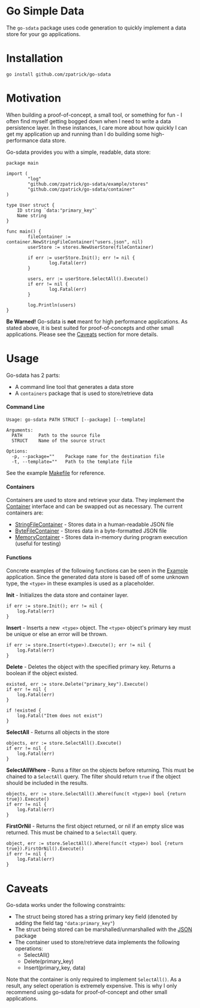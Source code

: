 # Go Simple Data
The `go-sdata` package uses code generation to quickly implement a data store for your go applications.

# Installation
```
go install github.com/zpatrick/go-sdata
```
# Motivation
When building a proof-of-concept, a small tool, or something for fun - I often find myself getting bogged down when I need to write a data persistence layer. 
In these instances, I care more about how quickly I can get my application up and running than I do building  some high-performance data store. 

Go-sdata provides you with a simple, readable, data store: 
```
package main

import (
        "log"
        "github.com/zpatrick/go-sdata/example/stores"
        "github.com/zpatrick/go-sdata/container"
)

type User struct {
	ID string `data:"primary_key"`
	Name string
}

func main() {
        fileContainer := container.NewStringFileContainer("users.json", nil)
        userStore := stores.NewUserStore(fileContainer)

        if err := userStore.Init(); err != nil {
                log.Fatal(err)
        }

        users, err := userStore.SelectAll().Execute()
        if err != nil {
                log.Fatal(err)
        }

        log.Println(users)
}
```

**Be Warned!** Go-sdata is **not** meant for high performance applications. 
As stated above, it is best suited for proof-of-concepts and other small applications. 
Please see the [Caveats](#caveats) section for more details.

# Usage
Go-sdata has 2 parts:
* A command line tool that generates a data store
* A `containers` package that is used to store/retrieve data

#### Command Line 
```
Usage: go-sdata PATH STRUCT [--package] [--template]

Arguments:
  PATH      Path to the source file
  STRUCT    Name of the source struct

Options:
  -p, --package=""    Package name for the destination file
  -t, --template=""   Path to the template file
```

See the example [Makefile](https://github.com/zpatrick/go-sdata/blob/master/example/Makefile) for reference. 

#### Containers
Containers are used to store and retrieve your data. 
They implement the [Container](https://godoc.org/github.com/zpatrick/go-sdata/container#Container) interface and can be swapped out as necessary.
The current containers are:
* [StringFileContainer](https://godoc.org/github.com/zpatrick/go-sdata/container#NewStringFileContainer) - Stores data in a human-readable JSON file 
* [ByteFileContainer](https://godoc.org/github.com/zpatrick/go-sdata/container#NewByteFileContainer) - Stores data in a byte-formatted JSON file
* [MemoryContainer](https://godoc.org/github.com/zpatrick/go-sdata/container#NewMemoryContainer) - Stores data in-memory during program execution (useful for testing)

#### Functions
Concrete examples of the following functions can be seen in the [Example](https://github.com/zpatrick/go-sdata/tree/master/example) application. 
Since the generated data store is based off of some unknown type, the `<type>` in these examples is used as a placeholder.

**Init** - Initializes the data store and container layer.
```
if err := store.Init(); err != nil {
    log.Fatal(err)
}
```

**Insert** - Inserts a new` <type>` object. The `<type>` object's primary key must be unique or else an error will be thrown. 
```
if err := store.Insert(<type>).Execute(); err != nil {
    log.Fatal(err)
}
```

**Delete** - Deletes the object with the specified primary key. Returns a boolean if the object existed.
```
existed, err := store.Delete("primary_key").Execute()
if err != nil {
    log.Fatal(err)
}

if !existed {
    log.Fatal("Item does not exist")
}
```

**SelectAll** - Returns all objects in the store
```
objects, err := store.SelectAll().Execute()
if err != nil {
    log.Fatal(err)
}
```

**SelectAllWhere** - Runs a filter on the objects before returning. 
This must be chained to a `SelectAll` query. 
The filter should return `true` if the object should be included in the results. 
```
objects, err := store.SelectAll().Where(func(t <type>) bool {return true}).Execute()
if err != nil {
    log.Fatal(err)
}
```

**FirstOrNil** - Returns the first object returned, or nil if an empty slice was returned. 
This must be chained to a `SelectAll` query. 
```
object, err := store.SelectAll().Where(func(t <type>) bool {return true}).FirstOrNil().Execute()
if err != nil {
    log.Fatal(err)
}
```

# Caveats
Go-sdata works under the following constraints:
* The struct being stored has a string primary key field (denoted by adding the field tag `"data:primary_key"`)
* The struct being stored can be marshalled/unmarshalled with the [JSON](https://golang.org/pkg/encoding/json) package
* The container used to store/retrieve data implements the following operations:
  * SelectAll()
  * Delete(primary_key)
  * Insert(primary_key, data)

Note that the container is only required to implement `SelectAll()`. 
As a result, any select operation is extremely expensive. 
This is why I only recommend using go-sdata for proof-of-concept and other small applications.
